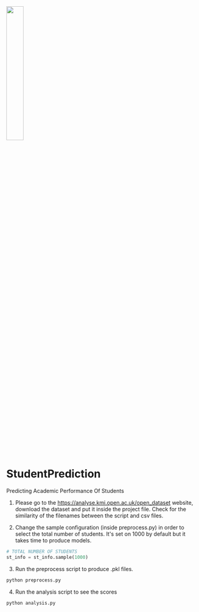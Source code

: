 <img src="https://user-images.githubusercontent.com/52376408/163346280-a274804c-e071-4ce1-9462-59f577d38b9a.png" width="30%" height="30%">

# StudentPrediction
Predicting Academic Performance Of Students

1. Please go to the https://analyse.kmi.open.ac.uk/open_dataset website, download the dataset and put it inside the project file. Check for the similarity of the filenames between the script and csv files.


2. Change the sample configuration (inside preprocess.py) in order to select the total number of students. It's set on 1000 by default but it takes time to produce models.
```python
# TOTAL NUMBER OF STUDENTS
st_info = st_info.sample(1000)
```
3. Run the preprocess script to produce .pkl files.
```bash
python preprocess.py
```
4. Run the analysis script to see the scores
```bash
python analysis.py
```


